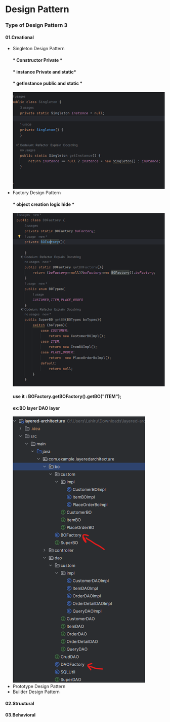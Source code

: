 <h1>Design Pattern</h1>
<h3>Type of Design Pattern 3</h3> 
<h4>01.Creational</h4>
<ul>
    <li>Singleton Design Pattern</li>
        <h4>* Constructor Private *</h4>
        <h4>* instance Private and static*</h4>
        <h4>* getInstance public and static *</h4>
        <img src="src/main/resources/image/singleton.png">
    <li>Factory Design Pattern</li>
        <h4>* object creation logic hide *</h4>
        <img src="src/main/resources/image/Factory.png">
        <h4>use it :   
            BOFactory.getBOFactory().getBO("ITEM");
        </h4>
        <h4>ex:BO layer DAO layer</h4>

<img src="src/main/resources/image/factory_use_layeard.png">
    <li>Prototype Design Pattern</li>
    <li>Builder Design Pattern</li>
</ul>
<h4>02.Structural</h4>
<h4>03.Behavioral</h4>
